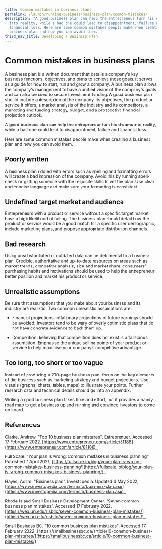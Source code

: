 ```yaml
---
title: Common mistakes in business plans
permalink: /launch/running-business/business-plan/common-mistakes/
description: "A good business plan can help the entrepreneur turn his dreams
  into reality, while a bad one could lead to disappointment, failure and
  financial loss. Here are some common mistakes people make when creating a
  business plan and how you can avoid them. "
third_nav_title: Developing a Business Plan
---
```

# Common mistakes in business plans 

A business plan is a written document that details a company’s key business functions, objectives, and plans to achieve those goals. It serves as a guide for how to start, run and grow a company. A business plan allows the company’s management to have a unified vision of the company's goals and can also be used to secure investment funding. A good business plan should include a description of the company, its objectives, the product or service it offers, a market analysis of the industry and its competitors, a marketing and funding strategy, budget, and a prospective financial projection outlook. 

A good business plan can help the entrepreneur turn his dreams into reality, while a bad one could lead to disappointment, failure and financial loss. 

Here are some common mistakes people make when creating a business plan and how you can avoid them. 

## Poorly written 


A business plan riddled with errors such as spelling and formatting errors will create a bad impression of the company. Avoid this by running spell-check or getting someone with the requisite skills to vet the plan. Use clear and concise language and make sure your formatting is consistent. 

## Undefined target market and audience 


Entrepreneurs with a product or service without a specific target market have a high likelihood of failing. The business plan should detail how the product or service would be a good match for a specific user demographic, include marketing plans, and propose appropriate distribution channels. 

## Bad research 


Using unsubstantiated or outdated data can be detrimental to a business plan. Credible, authoritative and up-to-date resources on areas such as market trends, competitor analysis, size and market share, consumers’ purchasing habits and motivations should be used to help the entrepreneur better position and market his product or service. 

## Unrealistic assumptions 


Be sure that assumptions that you make about your business and its industry are realistic. Two common unrealistic assumptions are: 

* Financial projections: inflationary projections of future earnings should be avoided. Investors tend to be wary of overly optimistic plans that do not have concrete evidence to back them up. 
  
*   Competition: believing that competition does not exist is a fallacious assumption. Emphasise the unique selling points of your product or service to help maximise your company’s competitive advantage.  
    

## Too long, too short or too vague 


Instead of producing a 200-page business plan, focus on the key elements of the business such as marketing strategy and budget projections. Use visuals (graphs, charts, tables, maps) to illustrate your points. Further research data and technical details should go into an appendix.  

Writing a good business plan takes time and effort, but it provides a handy road map to get a business up and running and convince investors to come on board. 

## References 

Clarke, Andrew. "Top 10 business plan mistakes". Entreprenuer. Accessed 17 February 2022, [https://www.entrepreneur.com/article/81188](https://www.entrepreneur.com/article/81188)  

Full Scale. "Your plan is wrong: Common mistakes in business planning". Published 7 April 2021, [https://fullscale.io/blog/your-plan-is-wrong-common-mistakes-business-planning/](https://fullscale.io/blog/your-plan-is-wrong-common-mistakes-business-planning/)  

Hayes, Adam. "Business plan". Investopedia. Updated 4 May 2022, [https://www.investopedia.com/terms/b/business-plan.asp](https://www.investopedia.com/terms/b/business-plan.asp)  

Rhode Island Small Business Development Center. "Seven common business plan mistakes". Accessed 17 February 2022, [https://web.uri.edu/risbdc/seven-common-business-plan-mistakes/](https://web.uri.edu/risbdc/seven-common-business-plan-mistakes/)  

Small Business BC. "10 common business plan mistakes". Accessed 17 February 2022, [https://smallbusinessbc.ca/article/10-common-business-plan-mistakes/](https://smallbusinessbc.ca/article/10-common-business-plan-mistakes/)